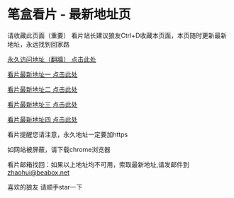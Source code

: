 # 笔盒看片 - 最新地址页

请收藏此页面（重要）
看片站长建议狼友Ctrl+D收藏本页面，本页随时更新最新地址，永远找到回家路

[永久访问地址（翻牆） 点击此处](https://beabox.net/)

[看片最新地址一 点击此处](https://bhp4o7d3n1u0.shop)

[看片最新地址二 点击此处](https://bhq8a8n7b9p9.shop)

[看片最新地址三 点击此处](https://bhn6y3g3b6u5.shop)

[看片最新地址四 点击此处](https://bhr5w7w7b7l0.shop)

看片提醒您请注意，永久地址一定要加https

如网站被屏蔽，请下载chrome浏览器

看片邮箱找回：如果以上地址均不可用，索取最新地址,请发邮件到 zhaohui@beabox.net

喜欢的狼友 请顺手star一下